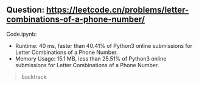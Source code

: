 ## Question: https://leetcode.cn/problems/letter-combinations-of-a-phone-number/

Code.ipynb:
* Runtime: 40 ms, faster than 40.41% of Python3 online submissions for Letter Combinations of a Phone Number.
* Memory Usage: 15.1 MB, less than 25.51% of Python3 online submissions for Letter Combinations of a Phone Number.
> backtrack
